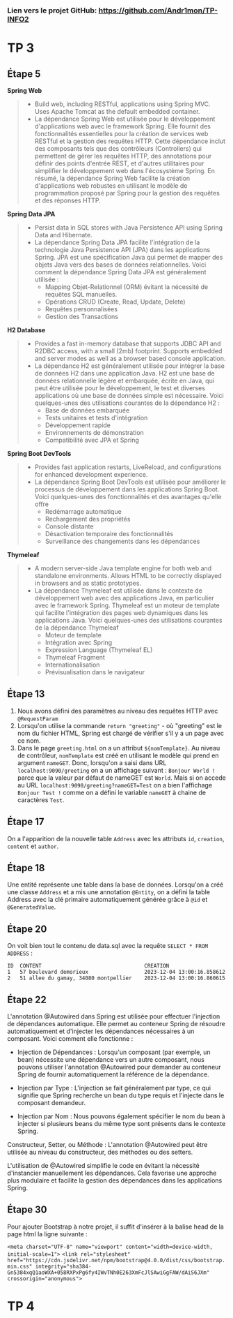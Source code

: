 ### Lien vers le projet GitHub: https://github.com/Andr1mon/TP-INFO2

# TP 3

## Étape 5

**Spring Web**
  > * Build web, including RESTful, applications using Spring MVC. Uses Apache Tomcat as the  default embedded container. 
  > * La dépendance Spring Web est utilisée pour le développement d'applications web avec le framework Spring. Elle fournit des fonctionnalités essentielles pour la création de services web RESTful et la gestion des requêtes HTTP. Cette dépendance inclut des composants tels que des contrôleurs (Controllers) qui permettent de gérer les requêtes HTTP, des annotations pour définir des points d'entrée REST, et d'autres utilitaires pour simplifier le développement web dans l'écosystème Spring. En résumé, la dépendance Spring Web facilite la création d'applications web robustes en utilisant le modèle de programmation proposé par Spring pour la gestion des requêtes et des réponses HTTP.

**Spring Data JPA**
  > * Persist data in SQL stores with Java Persistence API using Spring Data and Hibernate.
  > * La dépendance Spring Data JPA facilite l'intégration de la technologie Java Persistence API (JPA) dans les applications Spring. JPA est une spécification Java qui permet de mapper des objets Java vers des bases de données relationnelles. Voici comment la dépendance Spring Data JPA est généralement utilisée :
  >   * Mapping Objet-Relationnel (ORM) évitant la nécessité de requêtes SQL manuelles.
  >   * Opérations CRUD (Create, Read, Update, Delete)
  >   * Requêtes personnalisées
  >   * Gestion des Transactions
  
**H2 Database**
  > * Provides a fast in-memory database that supports JDBC API and R2DBC access, with a small (2mb) footprint. Supports embedded and server modes as well as a browser based console application. 
  > * La dépendance H2 est généralement utilisée pour intégrer la base de données H2 dans une application Java. H2 est une base de données relationnelle légère et embarquée, écrite en Java, qui peut être utilisée pour le développement, le test et diverses applications où une base de données simple est nécessaire. Voici quelques-unes des utilisations courantes de la dépendance H2 :
  >   * Base de données embarquée
  >   * Tests unitaires et tests d'intégration
  >   * Développement rapide
  >   * Environnements de démonstration
  >   * Compatibilité avec JPA et Spring

**Spring Boot DevTools**
  > * Provides fast application restarts, LiveReload, and configurations for enhanced development experience.
  > * La dépendance Spring Boot DevTools est utilisée pour améliorer le processus de développement dans les applications Spring Boot. Voici quelques-unes des fonctionnalités et des avantages qu'elle offre
  >   * Redémarrage automatique
  >   * Rechargement des propriétés
  >   * Console distante
  >   * Désactivation temporaire des fonctionnalités
  >   * Surveillance des changements dans les dépendances

**Thymeleaf**
  > * A modern server-side Java template engine for both web and standalone environments. Allows HTML to be correctly displayed in browsers and as static prototypes.
  > * La dépendance Thymeleaf est utilisée dans le contexte de développement web avec des applications Java, en particulier avec le framework Spring. Thymeleaf est un moteur de template qui facilite l'intégration des pages web dynamiques dans les applications Java. Voici quelques-unes des utilisations courantes de la dépendance Thymeleaf
  >   * Moteur de template
  >   * Intégration avec Spring
  >   * Expression Language (Thymeleaf EL)
  >   * Thymeleaf Fragment
  >   * Internationalisation
  >   * Prévisualisation dans le navigateur

## Étape 13

1. Nous avons défini des paramètres au niveau des requêtes HTTP avec `@RequestParam`
2. Lorsqu'on utilise la commande `return "greeting"` - où "greeting" est le nom du fichier HTML, Spring est chargé de vérifier s'il y a un page avec ce nom.
3. Dans le page `greeting.html` on a un attribut `${nomTemplate}`. Au niveau de contrôleur, `nomTemplate` est créé en utilisant le modèle qui prend en argument `nameGET`. Donc, lorsqu'on a saisi dans URL `localhost:9090/greeting` on a un affichage suivant : `Bonjour World !` parce que la valeur par défaut de nameGET est `World`. Mais si on accede au URL `localhost:9090/greeting?nameGET=Test` on a bien l'affichage `Bonjour Test !` comme on a défini le variable `nameGET` à chaine de caractères `Test`.

## Étape 17

On a l'apparition de la nouvelle table `Address` avec les attributs `id`, `creation`, `content` et `author`.

## Étape 18

Une entité représente une table dans la base de données. Lorsqu'on a créé une classe `Address` et a mis une annotation `@Entity`, on a défini la table Address avec la clé primaire automatiquement générée grâce à `@id` et `@GeneratedValue`.

## Étape 20

On voit bien tout le contenu de data.sql avec la requête `SELECT * FROM ADDRESS` :
```
ID  CONTENT                                 CREATION  
1   57 boulevard demorieux                  2023-12-04 13:00:16.858612
2   51 allee du gamay, 34080 montpellier    2023-12-04 13:00:16.860615
```

## Étape 22

L'annotation @Autowired dans Spring est utilisée pour effectuer l'injection de dépendances automatique. Elle permet au conteneur Spring de résoudre automatiquement et d'injecter les dépendances nécessaires à un composant. Voici comment elle fonctionne :

* Injection de Dépendances : Lorsqu'un composant (par exemple, un bean) nécessite une dépendance vers un autre composant, nous pouvons utiliser l'annotation @Autowired pour demander au conteneur Spring de fournir automatiquement la référence de la dépendance.

* Injection par Type : L'injection se fait généralement par type, ce qui signifie que Spring recherche un bean du type requis et l'injecte dans le composant demandeur.

* Injection par Nom : Nous pouvons également spécifier le nom du bean à injecter si plusieurs beans du même type sont présents dans le contexte Spring.

Constructeur, Setter, ou Méthode : L'annotation @Autowired peut être utilisée au niveau du constructeur, des méthodes ou des setters.

L'utilisation de @Autowired simplifie le code en évitant la nécessité d'instancier manuellement les dépendances. Cela favorise une approche plus modulaire et facilite la gestion des dépendances dans les applications Spring.

## Étape 30

Pour ajouter Bootstrap à notre projet, il suffit d'insérer à la balise head de la page html la ligne suivante :

`<meta charset="UTF-8" name="viewport" content="width=device-width, initial-scale=1">`
`<link rel="stylesheet" href="https://cdn.jsdelivr.net/npm/bootstrap@4.0.0/dist/css/bootstrap.min.css" integrity="sha384-Gn5384xqQ1aoWXA+058RXPxPg6fy4IWvTNh0E263XmFcJlSAwiGgFAW/dAiS6JXm" crossorigin="anonymous">`


# TP 4